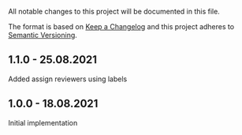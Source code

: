 All notable changes to this project will be documented in this file.

The format is based on [Keep a Changelog](http://keepachangelog.com/)
and this project adheres to [Semantic Versioning](http://semver.org/).

## 1.1.0 - 25.08.2021

Added assign reviewers using labels

## 1.0.0 - 18.08.2021

Initial implementation
